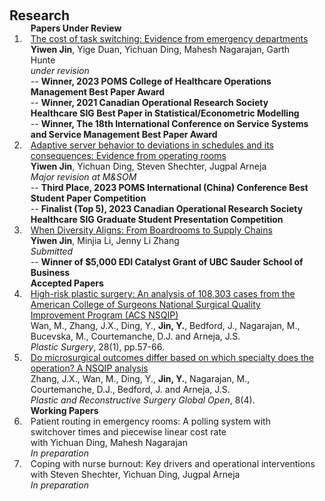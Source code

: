 <h2 id="publications" style="margin: 20px 0px -15px;">Research</h2>

<div class="publications">
  
<ol class="bibliography">

<h4 style="margin:0 10px 0;">Papers Under Review</h4>  
  
<li>
<div class="pub-row">
  <div class="col-sm-3 abbr" style="position: static;padding-right: 15px;padding-left: 5px;">
  </div>
  <div class="col-sm-9" style="position: static;padding-right: 15px;padding-left: 10px;">
    <div class="title"><a href="https://papers.ssrn.com/sol3/papers.cfm?abstract_id=3756677">The cost of task switching: Evidence from emergency departments</a></div>
    <div class="author"><strong>Yiwen Jin</strong>, Yige Duan, Yichuan Ding, Mahesh Nagarajan, Garth Hunte</div>
    <div class="periodical"><em>under revision</em></div>
      -- <strong>Winner, 2023 POMS College of Healthcare Operations Management Best Paper Award</strong><br>
      -- <strong>Winner, 2021 Canadian Operational Research Society Healthcare SIG Best Paper in Statistical/Econometric Modelling</strong><br>
      -- <strong>Winner, The 18th International Conference on Service Systems and Service Management Best Paper Award</strong>
  </div>
</div>
</li>  

<li>
<div class="pub-row">
  <div class="col-sm-3 abbr" style="position: static;padding-right: 15px;padding-left: 5px;">
  </div>
  <div class="col-sm-9" style="position: static;padding-right: 15px;padding-left: 10px;">
    <div class="title"><a href="https://papers.ssrn.com/sol3/papers.cfm?abstract_id=4048352">Adaptive server behavior to deviations in schedules and its consequences: Evidence from operating rooms</a></div>
    <div class="author"><strong>Yiwen Jin</strong>, Yichuan Ding, Steven Shechter, Jugpal Arneja</div>
    <div class="periodical"><em>Major revision at M&SOM</em></div>
      -- <strong>Third Place, 2023 POMS International (China) Conference Best Student Paper Competition</strong><br>
      -- <strong>Finalist (Top 5), 2023 Canadian Operational Research Society Healthcare SIG Graduate Student Presentation Competition</strong>
  </div>
</div>
</li>

<li>
<div class="pub-row">
  <div class="col-sm-3 abbr" style="position: static;padding-right: 15px;padding-left: 5px;">
  </div>
  <div class="col-sm-9" style="position: static;padding-right: 15px;padding-left: 10px;">
    <div class="title"><a href="https://papers.ssrn.com/sol3/papers.cfm?abstract_id=5016160">When Diversity Aligns: From Boardrooms to Supply Chains</a></div>
    <div class="author"><strong>Yiwen Jin</strong>, Minjia Li, Jenny Li Zhang</div>
    <div class="periodical"><em>Submitted</em></div>
      -- <strong>Winner of $5,000 EDI Catalyst Grant of UBC Sauder School of Business</strong>
  </div>
</div>
</li>
<h4 style="margin:0 10px 0;">Accepted Papers</h4>  
  
<li>
<div class="pub-row">
  <div class="col-sm-3 abbr" style="position: static;padding-right: 15px;padding-left: 5px;">
  </div>
  <div class="col-sm-9" style="position: static;padding-right: 15px;padding-left: 10px;">
    <div class="title"><a href="https://journals.sagepub.com/doi/10.1177/2292550319880921">High-risk plastic surgery: An analysis of 108,303 cases from the American College of Surgeons National Surgical Quality Improvement Program (ACS NSQIP)</a></div>
    <div class="author">Wan, M., Zhang, J.X., Ding, Y., <b>Jin, Y.</b>, Bedford, J., Nagarajan, M., Bucevska, M., Courtemanche, D.J. and Arneja, J.S.</div>
    <div class="periodical"><em>Plastic Surgery</em>, 28(1), pp.57-66.</div>
  </div>
</div>
</li>

<li>
<div class="pub-row">
  <div class="col-sm-3 abbr" style="position: static;padding-right: 15px;padding-left: 5px;">
  </div>
  <div class="col-sm-9" style="position: static;padding-right: 15px;padding-left: 10px;">
    <div class="title"><a href="https://www.ncbi.nlm.nih.gov/pmc/articles/PMC7209891/">Do microsurgical outcomes differ based on which specialty does the operation? A NSQIP analysis</a></div>
    <div class="author">Zhang, J.X., Wan, M., Ding, Y., <b>Jin, Y.</b>, Nagarajan, M., Courtemanche, D.J., Bedford, J. and Arneja, J.S.</div>
    <div class="periodical"><em>Plastic and Reconstructive Surgery Global Open</em>, 8(4).</div>
  </div>
</div>
</li>
  
<h4 style="margin:0 10px 0;">Working Papers</h4>  
<li>
<div class="pub-row">
  <div class="col-sm-3 abbr" style="position: static;padding-right: 15px;padding-left: 5px;">
  </div>
  <div class="col-sm-9" style="position: static;padding-right: 15px;padding-left: 10px;">
    <div class="title">Patient routing in emergency rooms: A polling system with switchover times and piecewise linear cost rate</div>
    <div class="author">with Yichuan Ding, Mahesh Nagarajan</div>
    <div class="periodical"><em>In preparation</em></div>
  </div>
</div>
</li>


<li>
<div class="pub-row">
  <div class="col-sm-3 abbr" style="position: static;padding-right: 15px;padding-left: 5px;">
  </div>
  <div class="col-sm-9" style="position: static;padding-right: 15px;padding-left: 10px;">
    <div class="title">Coping with nurse burnout: Key drivers and operational interventions</div>
    <div class="author">with Steven Shechter, Yichuan Ding, Jugpal Arneja</div>
    <div class="periodical"><em>In preparation</em></div>
  </div>
</div>
</li>

</ol>
</div>




